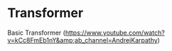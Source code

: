 # Transformer
Basic Transformer (https://www.youtube.com/watch?v=kCc8FmEb1nY&amp;ab_channel=AndrejKarpathy)
